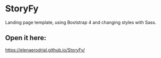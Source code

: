 # StoryFy

Landing page template, using Bootstrap 4 and changing styles with Sass. 

## Open it here: 

https://elenaerodrial.github.io/StoryFy/
